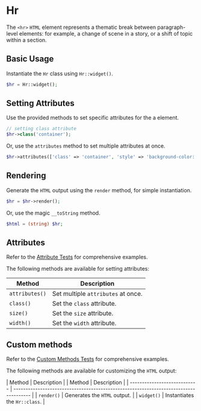 # Hr

The `<hr>` `HTML` element represents a thematic break between paragraph-level elements: for example, a change of scene
in a story, or a shift of topic within a section.

## Basic Usage

Instantiate the `Hr` class using `Hr::widget()`.

```php
$hr = Hr::widget();
```

## Setting Attributes

Use the provided methods to set specific attributes for the a element.

```php
// setting class attribute
$hr->class('container');
```

Or, use the `attributes` method to set multiple attributes at once.

```php
$hr->attributes(['class' => 'container', 'style' => 'background-color: #eee;']);
```

## Rendering

Generate the `HTML` output using the `render` method, for simple instantiation. 

```php
$hr = $hr->render();
```

Or, use the magic `__toString` method.

```php
$html = (string) $hr;
```

## Attributes

Refer to the [Attribute Tests](https://github.com/ui-awesome/html/blob/main/tests/Group/Hr/AttributeTest.php) for
comprehensive examples.

The following methods are available for setting attributes:

| Method            | Description                                                                                      |
| ----------------- | ------------------------------------------------------------------------------------------------ |
| `attributes()`    | Set multiple `attributes` at once.                                                               |
| `class()`         | Set the `class` attribute.                                                                       |
| `size()`          | Set the `size` attribute.                                                                        |
| `width()`         | Set the `width` attribute.                                                                       |

## Custom methods

Refer to the [Custom Methods Tests](https://github.com/ui-awesome/html/blob/main/tests/Group/Hr/CustomMethodTest.php)
for comprehensive examples.

The following methods are available for customizing the `HTML` output:

| Method                       | Description                                                                           |
| Method                       | Description                                                                           |
| ---------------------------- | ------------------------------------------------------------------------------------- |
| `render()`                   | Generates the `HTML` output.                                                          |
| `widget()`                   | Instantiates the `Hr::class`.                                                         |

